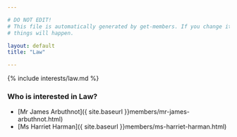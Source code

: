 ```yaml
---

# DO NOT EDIT!
# This file is automatically generated by get-members. If you change it, bad
# things will happen.

layout: default
title: "Law"

---
```


{% include interests/law.md %}

### Who is interested in Law?


* [Mr James Arbuthnot]({ site.baseurl }}members/mr-james-arbuthnot.html)
* [Ms Harriet Harman]({ site.baseurl }}members/ms-harriet-harman.html)
